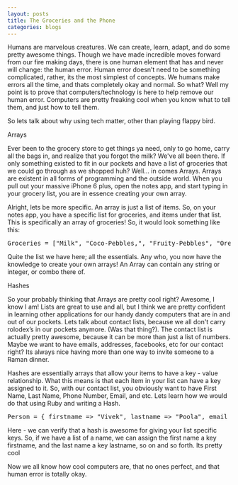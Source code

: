 ```yaml
---
layout: posts
title: The Groceries and the Phone
categories:	blogs
---
```

Humans are marvelous creatures. We can create, learn, adapt, and do some pretty awesome things. Though we have made incredible moves forward from our fire making days, there is one human element that has and never will change: the human error. Human error doesn’t need to be something complicated, rather, its the most simplest of concepts. We humans make errors all the time, and thats completely okay and normal. So what? Well my point is to prove that computers/technology is here to help remove our human error. Computers are pretty freaking cool when you know what to tell them, and just how to tell them.

So lets talk about why using tech matter, other than playing flappy bird.

Arrays

Ever been to the grocery store to get things ya need, only to go home, carry all the bags in, and realize that you forgot the milk? We've all been there. If only something existed to fit in our pockets and have a list of groceries that we could go through as we shopped huh? Well... in comes Arrays. Arrays are existent in all forms of programming and the outside world. When you pull out your massive iPhone 6 plus, open the notes app, and start typing in your grocery list, you are in essence creating your own array.

Alright, lets be more specific. An array is just a list of items. So, on your notes app, you have a specific list for groceries, and items under that list. This is specifically an array of groceries! So, it would look something like this:

<pre>
Groceries = ["Milk", "Coco-Pebbles,", "Fruity-Pebbles", "Oreos", "Grilled Chicken", "Raman"]
</pre>
Quite the list we have here; all the essentials. Any who, you now have the knowledge to create your own arrays! An Array can contain any string or integer, or combo there of.

Hashes

So your probably thinking that Arrays are pretty cool right? Awesome, I know I am! Lists are great to use and all, but I think we are pretty confident in learning other applications for our handy dandy computers that are in and out of our pockets. Lets talk about contact lists, because we all don't carry rolodex’s in our pockets anymore. (Was that thing?). The contact list is actually pretty awesome, because it can be more than just a list of numbers. Maybe we want to have emails, addresses, facebooks, etc for our contact right? Its always nice having more than one way to invite someone to a Raman dinner.

Hashes are essentially arrays that allow your items to have a key - value relationship. What this means is that each item in your list can have a key assigned to it. So, with our contact list, you obviously want to have First Name, Last Name, Phone Number, Email, and etc. Lets learn how we would do that using Ruby and writing a Hash.

<pre>
Person = { firstname => "Vivek", lastname => "Poola", email => "vpoola88@gmail.com", address => "DeathStar" }
</pre>

Here - we can verify that a hash is awesome for giving your list specific keys. So, if we have a list of a name, we can assign the first name a key firstname, and the last name a key lastname, so on and so forth. Its pretty cool

Now we all know how cool computers are, that no ones perfect, and that human error is totally okay.